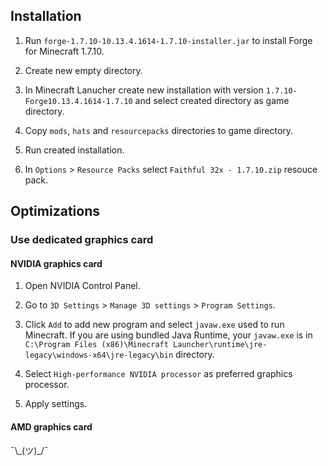 ## Installation

1. Run `forge-1.7.10-10.13.4.1614-1.7.10-installer.jar` to install Forge for Minecraft 1.7.10.

2. Create new empty directory.

3. In Minecraft Lanucher create new installation with version `1.7.10-Forge10.13.4.1614-1.7.10` and select created directory as game directory.

4. Copy `mods`, `hats` and `resourcepacks` directories to game directory.

5. Run created installation.

6. In `Options` > `Resource Packs` select `Faithful 32x - 1.7.10.zip` resouce pack.

## Optimizations

### Use dedicated graphics card

#### NVIDIA graphics card

1. Open NVIDIA Control Panel.

2. Go to `3D Settings` > `Manage 3D settings` > `Program Settings`.

3. Click `Add` to add new program and select `javaw.exe` used to run Minecraft.
If you are using bundled Java Runtime, your `javaw.exe` is in `C:\Program Files (x86)\Minecraft Launcher\runtime\jre-legacy\windows-x64\jre-legacy\bin` directory.

4. Select `High-performance NVIDIA processor` as preferred graphics processor.

5. Apply settings.

#### AMD graphics card

¯\\\_(ツ)_/¯